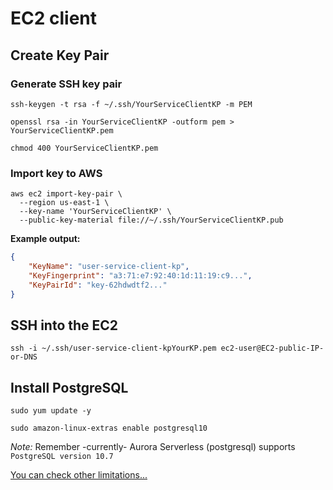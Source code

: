 # EC2 client

## Create Key Pair

### Generate SSH key pair

```shell
ssh-keygen -t rsa -f ~/.ssh/YourServiceClientKP -m PEM

openssl rsa -in YourServiceClientKP -outform pem > YourServiceClientKP.pem

chmod 400 YourServiceClientKP.pem
```

### Import key to AWS
```shell
aws ec2 import-key-pair \
  --region us-east-1 \
  --key-name 'YourServiceClientKP' \
  --public-key-material file://~/.ssh/YourServiceClientKP.pub
```

**Example output:**
```json
{
    "KeyName": "user-service-client-kp", 
    "KeyFingerprint": "a3:71:e7:92:40:1d:11:19:c9...", 
    "KeyPairId": "key-62hdwdtf2..."
}

```

## SSH into the EC2

```shell
ssh -i ~/.ssh/user-service-client-kpYourKP.pem ec2-user@EC2-public-IP-or-DNS
```

## Install PostgreSQL

```shell
sudo yum update -y

sudo amazon-linux-extras enable postgresql10
```

*Note:* Remember -currently- Aurora Serverless (postgresql) supports `PostgreSQL version 10.7 `

[You can check other limitations...](https://docs.aws.amazon.com/AmazonRDS/latest/AuroraUserGuide/aurora-serverless.html#aurora-serverless.limitations)